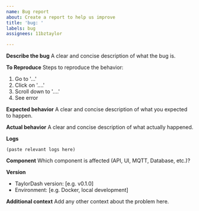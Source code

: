 ```yaml
---
name: Bug report
about: Create a report to help us improve
title: 'bug: '
labels: bug
assignees: 11bztaylor

---
```


**Describe the bug**
A clear and concise description of what the bug is.

**To Reproduce**
Steps to reproduce the behavior:
1. Go to '...'
2. Click on '....'
3. Scroll down to '....'
4. See error

**Expected behavior**
A clear and concise description of what you expected to happen.

**Actual behavior**
A clear and concise description of what actually happened.

**Logs**
```
(paste relevant logs here)
```

**Component**
Which component is affected (API, UI, MQTT, Database, etc.)?

**Version**
- TaylorDash version: [e.g. v0.1.0]
- Environment: [e.g. Docker, local development]

**Additional context**
Add any other context about the problem here.